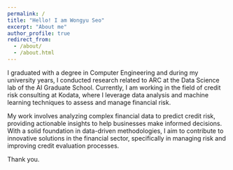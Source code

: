 ```yaml
---
permalink: /
title: "Hello! I am Wongyu Seo"
excerpt: "About me"
author_profile: true
redirect_from: 
  - /about/
  - /about.html
---
```


I graduated with a degree in Computer Engineering and during my university years, I conducted research related to ARC at the Data Science lab of the AI Graduate School. Currently, I am working in the field of credit risk consulting at Kodata, where I leverage data analysis and machine learning techniques to assess and manage financial risk.

My work involves analyzing complex financial data to predict credit risk, providing actionable insights to help businesses make informed decisions. With a solid foundation in data-driven methodologies, I aim to contribute to innovative solutions in the financial sector, specifically in managing risk and improving credit evaluation processes.

Thank you.

